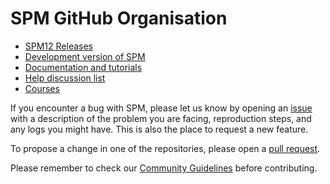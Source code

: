 # SPM GitHub Organisation

- [SPM12 Releases](https://github.com/spm/spm12)
- [Development version of SPM](https://github.com/spm/spm)
- [Documentation and tutorials](https://www.fil.ion.ucl.ac.uk/spm/doc/)
- [Help discussion list](https://www.fil.ion.ucl.ac.uk/spm/support/)
- [Courses](https://www.fil.ion.ucl.ac.uk/spm/course/)

If you encounter a bug with SPM, please let us know by opening an [issue](https://docs.github.com/en/issues/tracking-your-work-with-issues/about-issues) with a description of the problem you are facing, reproduction steps, and any logs you might have. This is also the place to request a new feature.

To propose a change in one of the repositories, please open a [pull request](https://docs.github.com/en/pull-requests).

Please remember to check our [Community Guidelines](../CODE_OF_CONDUCT.md) before contributing.
